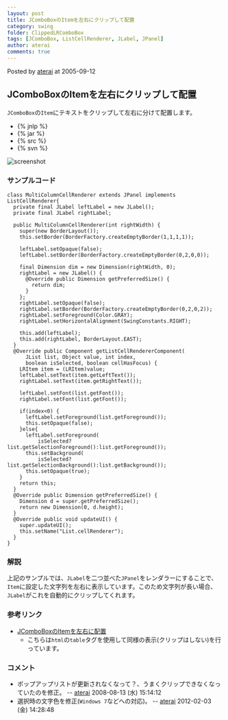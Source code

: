 ```yaml
---
layout: post
title: JComboBoxのItemを左右にクリップして配置
category: swing
folder: ClippedLRComboBox
tags: [JComboBox, ListCellRenderer, JLabel, JPanel]
author: aterai
comments: true
---
```


Posted by [aterai](http://terai.xrea.jp/aterai.html) at 2005-09-12

## JComboBoxのItemを左右にクリップして配置
`JComboBox`の`Item`にテキストをクリップして左右に分けて配置します。

- {% jnlp %}
- {% jar %}
- {% src %}
- {% svn %}

<!-- dummy comment line for breaking list -->

![screenshot](https://lh5.googleusercontent.com/_9Z4BYR88imo/TQTJSTVvNXI/AAAAAAAAAUI/RNbSh6R4xi8/s800/ClippedLRComboBox.png)

### サンプルコード
<pre class="prettyprint"><code>class MultiColumnCellRenderer extends JPanel implements ListCellRenderer{
  private final JLabel leftLabel = new JLabel();
  private final JLabel rightLabel;

  public MultiColumnCellRenderer(int rightWidth) {
    super(new BorderLayout());
    this.setBorder(BorderFactory.createEmptyBorder(1,1,1,1));

    leftLabel.setOpaque(false);
    leftLabel.setBorder(BorderFactory.createEmptyBorder(0,2,0,0));

    final Dimension dim = new Dimension(rightWidth, 0);
    rightLabel = new JLabel() {
      @Override public Dimension getPreferredSize() {
        return dim;
      }
    };
    rightLabel.setOpaque(false);
    rightLabel.setBorder(BorderFactory.createEmptyBorder(0,2,0,2));
    rightLabel.setForeground(Color.GRAY);
    rightLabel.setHorizontalAlignment(SwingConstants.RIGHT);

    this.add(leftLabel);
    this.add(rightLabel, BorderLayout.EAST);
  }
  @Override public Component getListCellRendererComponent(
      JList list, Object value, int index,
      boolean isSelected, boolean cellHasFocus) {
    LRItem item = (LRItem)value;
    leftLabel.setText(item.getLeftText());
    rightLabel.setText(item.getRightText());

    leftLabel.setFont(list.getFont());
    rightLabel.setFont(list.getFont());

    if(index&lt;0) {
      leftLabel.setForeground(list.getForeground());
      this.setOpaque(false);
    }else{
      leftLabel.setForeground(
          isSelected?list.getSelectionForeground():list.getForeground());
      this.setBackground(
          isSelected?list.getSelectionBackground():list.getBackground());
      this.setOpaque(true);
    }
    return this;
  }
  @Override public Dimension getPreferredSize() {
    Dimension d = super.getPreferredSize();
    return new Dimension(0, d.height);
  }
  @Override public void updateUI() {
    super.updateUI();
    this.setName("List.cellRenderer");
  }
}
</code></pre>

### 解説
上記のサンプルでは、`JLabel`を二つ並べた`JPanel`をレンダラーにすることで、`Item`に設定した文字列を左右に表示しています。このため文字列が長い場合、`JLabel`がこれを自動的にクリップしてくれます。

### 参考リンク
- [JComboBoxのItemを左右に配置](http://terai.xrea.jp/Swing/LRComboBox.html)
    - こちらは`html`の`table`タグを使用して同様の表示(クリップはしない)を行っています。

<!-- dummy comment line for breaking list -->

### コメント
- ポップアップリストが更新されなくなって？、うまくクリップできなくなっていたのを修正。 -- [aterai](http://terai.xrea.jp/aterai.html) 2008-08-13 (水) 15:14:12
- 選択時の文字色を修正(`Windows 7`などへの対応)。 -- [aterai](http://terai.xrea.jp/aterai.html) 2012-02-03 (金) 14:28:48

<!-- dummy comment line for breaking list -->

